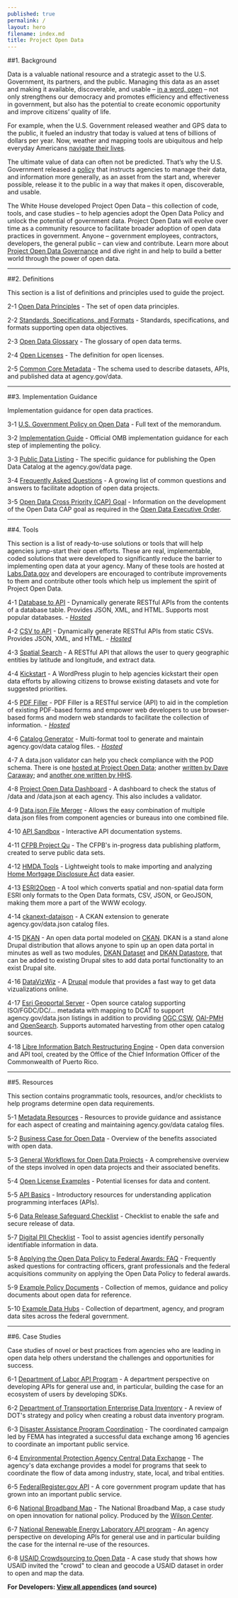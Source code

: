 ```yaml
---
published: true
permalink: /
layout: hero
filename: index.md
title: Project Open Data
---
```


##1. Background

Data is a valuable national resource and a strategic asset to the U.S. Government, its partners, and the public.  Managing this data as an asset and making it available, discoverable, and usable – [in a word, open](principles/) – not only strengthens our democracy and promotes efficiency and effectiveness in government, but also has the potential to create economic opportunity and improve citizens’ quality of life. 

For example, when the U.S. Government released weather and GPS data to the public, it fueled an industry that today is valued at tens of billions of dollars per year. Now, weather and mapping tools are ubiquitous and help everyday Americans [navigate their lives](business-case/). 

The ultimate value of data can often not be predicted. That’s why the U.S. Government released a [policy](policy-memo/) that instructs agencies to manage their data, and information more generally, as an asset from the start and, wherever possible, release it to the public in a way that makes it open, discoverable, and usable. 

The White House developed Project Open Data – this collection of code, tools, and case studies – to help agencies adopt the Open Data Policy and unlock the potential of government data. Project Open Data will evolve over time as a community resource to facilitate broader adoption of open data practices in government. Anyone – government employees, contractors, developers, the general public – can view and contribute. Learn more about [Project Open Data Governance](governance/) and dive right in and help to build a better world through the power of open data. 

----------------

##2. Definitions

This section is a list of definitions and principles used to guide the project.

2-1 [Open Data Principles](principles/) - The set of open data principles.

2-2 [Standards, Specifications, and Formats](open-standards/) - Standards, specifications, and formats supporting open data objectives.   

2-3 [Open Data Glossary](glossary/) - The glossary of open data terms.

2-4 [Open Licenses](open-licenses/) - The definition for open licenses. 

2-5 [Common Core Metadata](schema/) - The schema used to describe datasets, APIs, and published data at agency.gov/data.  

----------------

##3. Implementation Guidance

Implementation guidance for open data practices.  

3-1 [U.S. Government Policy on Open Data](policy-memo/) - Full text of the memorandum.  

3-2 [Implementation Guide](implementation-guide/) - Official OMB implementation guidance for each step of implementing the policy. 

3-3 [Public Data Listing](catalog/) - The specific guidance for publishing the Open Data Catalog at the agency.gov/data page.  

3-4 [Frequently Asked Questions](faq/) - A growing list of common questions and answers to facilitate adoption of open data projects.  

3-5 [Open Data Cross Priority (CAP) Goal](http://goals.performance.gov/opendata) - Information on the development of the Open Data CAP goal as required in the [Open Data Executive Order](http://www.whitehouse.gov/the-press-office/2013/05/09/executive-order-making-open-and-machine-readable-new-default-government). 

----------------

##4. Tools 

This section is a list of ready-to-use solutions or tools that will help agencies jump-start their open efforts.  These are real, implementable, coded solutions that were developed to significantly reduce the barrier to implementing open data at your agency.  Many of these tools are hosted at [Labs.Data.gov](http://labs.data.gov) and developers are encouraged to contribute improvements to them and contribute other tools which help us implement the spirit of Project Open Data.

4-1 [Database to API](https://github.com/project-open-data/db-to-api) - Dynamically generate RESTful APIs from the contents of a database table. Provides JSON, XML, and HTML. Supports most popular databases. -&nbsp;*[Hosted](http://labs.data.gov/db-to-api/readme.md)*
 
4-2 [CSV to API](https://github.com/project-open-data/csv-to-api) - Dynamically generate RESTful APIs from static CSVs. Provides JSON, XML, and HTML. -&nbsp;*[Hosted](http://labs.data.gov/csv-to-api/)*

4-3 [Spatial Search](https://github.com/project-open-data/SpatialSearch) - A RESTful API that allows the user to query geographic entities by latitude and longitude, and extract data.

4-4 [Kickstart](https://github.com/project-open-data/kickstart) - A WordPress plugin to help agencies kickstart their open data efforts by allowing citizens to browse existing datasets and vote for suggested priorities.  

4-5 [PDF Filler](https://github.com/project-open-data/pdf-filler) - PDF Filler is a RESTful service (API) to aid in the completion of existing PDF-based forms and empower web developers to use browser-based forms and modern web standards to facilitate the collection of information. -&nbsp;*[Hosted](http://labs.data.gov/pdf-filler)*

4-6 [Catalog Generator](https://github.com/project-open-data/catalog-generator) - Multi-format tool to generate and maintain agency.gov/data catalog files. -&nbsp;*[Hosted](http://project-open-data.github.com/catalog-generator/)*

4-7 A data.json validator can help you check compliance with the POD schema. There is one [hosted at Project Open Data](http://project-open-data.github.com/json-validator/); another [written by Dave Caraway](http://dwcaraway.github.io/podschema/validate.html); and [another one written by HHS](http://hub.healthdata.gov/pod/validate).

4-8 [Project Open Data Dashboard](http://data.civicagency.org) - A dashboard to check the status of /data and /data.json at each agency. This also includes a validator.

4-9 [Data.json File Merger](http://data.json.file.merger.ongithub.com/) - Allows the easy combination of multiple data.json files from component agencies or bureaus into one combined file.  

4-10 [API Sandbox](http://project-open-data.github.com/api-sandbox) - Interactive API documentation systems.

4-11 [CFPB Project Qu](https://github.com/cfpb/qu) - The CFPB's in-progress data publishing platform, created to serve public data sets.

4-12 [HMDA Tools](http://https://github.com/cfpb/hmda-tools) - Lightweight tools to make importing and analyzing [Home Mortgage Disclosure Act](http://en.wikipedia.org/wiki/Home_Mortgage_Disclosure_Act) data easier.

4-13 [ESRI2Open](http://github.com/project-open-data/esri2open) - A tool which converts spatial and non-spatial data form ESRI only formats to the Open Data formats, CSV, JSON, or GeoJSON, making them more a part of the WWW ecology.

4-14 [ckanext-datajson](https://github.com/HHS/ckanext-datajson) - A CKAN extension to generate agency.gov/data.json catalog files.

4-15 [DKAN](http://drupal.org/project/dkan) - An open data portal modeled on [CKAN](http://ckan.org/). DKAN is a stand alone Drupal distribution that allows anyone to spin up an open data portal in minutes as well as two modules, [DKAN Dataset](http://drupal.org/project/dkan_dataset) and [DKAN Datastore](http://drupal.org/project/dkan_datastore), that can be added to existing Drupal sites to add data portal functionality to an exist Drupal site.

4-16 [DataVizWiz](https://drupal.org/project/datavizwiz) - A [Drupal](http://drupal.org) module that provides a fast way to get data vizualizations online.

4-17 [Esri Geoportal Server](https://github.com/Esri/geoportal-server/) - Open source catalog supporting ISO/FGDC/DC/... metadata with mapping to DCAT to support agency.gov/data.json listings in addition to providing [OGC CSW](http://www.opengeospatial.org/standards/cat), [OAI-PMH](http://www.openarchives.org/pmh/) and [OpenSearch](http://www.opensearch.org). Supports automated harvesting from other open catalog sources.

4-18 [Libre Information Batch Restructuring Engine](https://github.com/commonwealth-of-puerto-rico/libre) - Open data conversion and API tool, created by the Office of the Chief Information Officer of the Commonwealth of Puerto Rico.  

----------------

##5. Resources

This section contains programmatic tools, resources, and/or checklists to help programs determine open data requirements.

5-1 [Metadata Resources](metadata-resources/) - 
Resources to provide guidance and assistance for each aspect of creating and maintaining agency.gov/data catalog files.  

5-2 [Business Case for Open Data](business-case/) - Overview of the benefits associated with open data.  

5-3 [General Workflows for Open Data Projects](future-case-study/) - A comprehensive overview of the steps involved in open data projects and their associated benefits.  

5-4 [Open License Examples](license-examples/) - Potential licenses for data and content.  

5-5 [API Basics](api-basics/) - Introductory resources for understanding application programming interfaces (APIs).

5-6 [Data Release Safeguard Checklist](http://www.data.gov/sites/default/files/attachments/Privacy%20and%20Security%20Checklist.pdf) - Checklist to enable the safe and secure release of data.

5-7 [Digital PII Checklist](digital-pii-checklist/) - Tool to assist agencies identify personally identifiable information in data.

5-8 [Applying the Open Data Policy to Federal Awards: FAQ](federal-awards-faq/) - Frequently asked questions for contracting officers, grant professionals and the federal acquisitions community on applying the Open Data Policy to federal awards. 

5-9 [Example Policy Documents](policy-docs/) - Collection of memos, guidance and policy documents about open data for reference.

5-10 [Example Data Hubs](/data-hubs) - Collection of department, agency, and program data sites across the federal government.

----------------

##6. Case Studies

Case studies of novel or best practices from agencies who are leading in open data help others understand the challenges and opportunities for success.

6-1 [Department of Labor API Program](labor-case-study/) - A department perspective on developing APIs for general use and, in particular, building the case for an ecosystem of users by developing SDKs.

6-2 [Department of Transportation Enterprise Data Inventory](transportation-case-study/) - A review of DOT's strategy and policy when creating a robust data inventory program.  

6-3 [Disaster Assistance Program Coordination](fema-case-study/) - The coordinated campaign led by FEMA has integrated a successful data exchange among 16 agencies to coordinate an important public service.  

6-4 [Environmental Protection Agency Central Data Exchange](epa-case-study/) - The agency's data exchange provides a model for programs that seek to coordinate the flow of data among industry, state, local, and tribal entities.  

6-5 [FederalRegister.gov API](https://www.federalregister.gov/uploads/2012/11/FR2-API-Case-Study1.pdf) - A core government program update that has grown into an important public service.

6-6 [National Broadband Map](http://www.scribd.com/doc/109998799/The-National-Broadband-Map-A-Case-Study-on-Open-Innovation-for-National-Policy) - The National Broadband Map, a case study on open innovation for national policy.  Produced by the [Wilson Center](http://www.wilsoncenter.org/).

6-7 [National Renewable Energy Laboratory API program](http://developer.nrel.gov/api-case-study/) - An agency perspective on developing APIs for general use and in particular building the case for the internal re-use of the resources.

6-8 [USAID Crowdsourcing to Open Data](http://transition.usaid.gov/our_work/economic_growth_and_trade/development_credit/pdfs/2012/USAIDCrowdsourcingCaseStudy.pdf) - A case study that shows how USAID invited the "crowd" to clean and geocode a USAID dataset in order to open and map the data.


**For Developers: [View all appendices](http://github.com/project-open-data/) (and source)**
